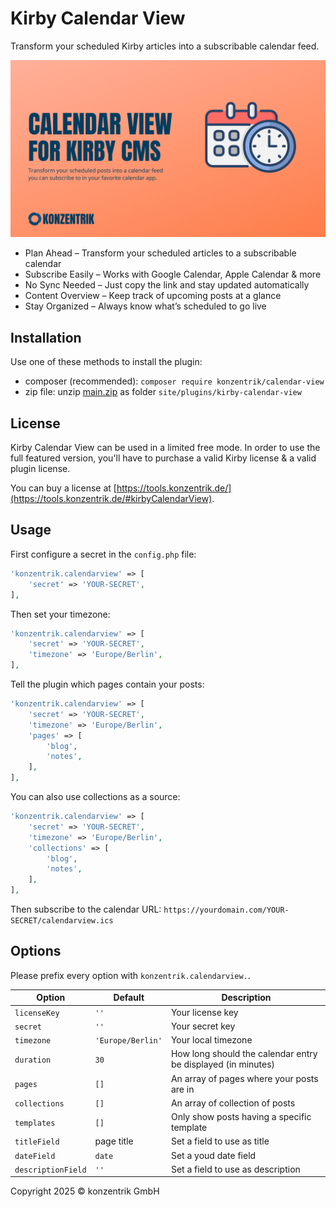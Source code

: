 # Kirby Calendar View

Transform your scheduled Kirby articles into a subscribable calendar feed.

![header](/assets/konzentrik-calendar-view.png)

- Plan Ahead – Transform your scheduled articles to a subscribable calendar
- Subscribe Easily – Works with Google Calendar, Apple Calendar & more
- No Sync Needed – Just copy the link and stay updated automatically
- Content Overview – Keep track of upcoming posts at a glance
- Stay Organized – Always know what’s scheduled to go live

## Installation

Use one of these methods to install the plugin:

- composer (recommended): `composer require konzentrik/calendar-view`
- zip file: unzip [main.zip](https://github.com/konzentrik/kirby-calendar-view/releases/latest) as folder `site/plugins/kirby-calendar-view`

## License

Kirby Calendar View can be used in a limited free mode. In order to use the full featured version, you'll have to purchase a valid Kirby license & a valid plugin license.

You can buy a license at [https://tools.konzentrik.de/](https://tools.konzentrik.de/#kirbyCalendarView).

## Usage

First configure a secret in the `config.php` file:

```php
'konzentrik.calendarview' => [
    'secret' => 'YOUR-SECRET',
],
```

Then set your timezone:

```php
'konzentrik.calendarview' => [
    'secret' => 'YOUR-SECRET',
    'timezone' => 'Europe/Berlin',
],
```

Tell the plugin which pages contain your posts:

```php
'konzentrik.calendarview' => [
    'secret' => 'YOUR-SECRET',
    'timezone' => 'Europe/Berlin',
    'pages' => [
        'blog',
        'notes',
    ],
],
```

You can also use collections as a source:

```php
'konzentrik.calendarview' => [
    'secret' => 'YOUR-SECRET',
    'timezone' => 'Europe/Berlin',
    'collections' => [
        'blog',
        'notes',
    ],
],
```

Then subscribe to the calendar URL: `https://yourdomain.com/YOUR-SECRET/calendarview.ics`

## Options

Please prefix every option with `konzentrik.calendarview.`.

| Option             | Default           | Description                                                  |
| ------------------ | ----------------- | ------------------------------------------------------------ |
| `licenseKey`       | `''`              | Your license key                                             |
| `secret`           | `''`              | Your secret key                                              |
| `timezone`         | `'Europe/Berlin'` | Your local timezone                                          |
| `duration`         | `30`              | How long should the calendar entry be displayed (in minutes) |
| `pages`            | `[]`              | An array of pages where your posts are in                    |
| `collections`      | `[]`              | An array of collection of posts                              |
| `templates`        | `[]`              | Only show posts having a specific template                   |
| `titleField`       | page title        | Set a field to use as title                                  |
| `dateField`        | `date`            | Set a youd date field                                        |
| `descriptionField` | `''`              | Set a field to use as description                            |

Copyright 2025 © konzentrik GmbH
